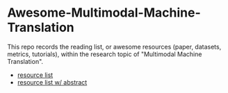 # Awesome-Multimodal-Machine-Translation

This repo records the reading list, or awesome resources (paper, datasets, metrics, tutorials), within the research topic of "Multimodal Machine Translation".

* [resource list](https://github.com/ZihengZZH/awesome-multimodal-machine-translation/blob/master/resource_list.md)
* [resource list w/ abstract](https://github.com/ZihengZZH/awesome-multimodal-machine-translation/blob/master/resource_list_abs.md)